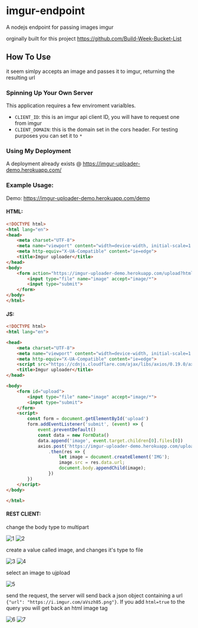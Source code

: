 # imgur-endpoint

A nodejs endpoint for passing images imgur

orginally built for this project https://github.com/Build-Week-Bucket-List

## How To Use

it seem simlpy accepts an image and passes it to imgur, returning the resulting url

### Spinning Up Your Own Server

This application requires a few enviroment varialbles. 
  * `CLIENT_ID`: this is an imgur api client ID, you will have to request one from imgur
  * `CLIENT_DOMAIN`: this is the domain set in the cors header. For testing purposes you can set it to `*`

### Using My Deployment

A deployment already exists @ https://imgur-uploader-demo.herokuapp.com/


### Example Usage:

Demo: https://imgur-uploader-demo.herokuapp.com/demo

#### HTML:



```html
<!DOCTYPE html>
<html lang="en">
<head>
    <meta charset="UTF-8">
    <meta name="viewport" content="width=device-width, initial-scale=1.0">
    <meta http-equiv="X-UA-Compatible" content="ie=edge">
    <title>Imgur uploader</title>
</head>
<body>
    <form action="https://imgur-uploader-demo.herokuapp.com/upload?html=true" method="POST" enctype="multipart/form-data">
        <input type="file" name="image" accept="image/*">
        <input type="submit">
    </form>
</body>
</html>
```

#### JS:

```html
<!DOCTYPE html>
<html lang="en">

<head>
    <meta charset="UTF-8">
    <meta name="viewport" content="width=device-width, initial-scale=1.0">
    <meta http-equiv="X-UA-Compatible" content="ie=edge">
    <script src="https://cdnjs.cloudflare.com/ajax/libs/axios/0.19.0/axios.min.js" ></script>
    <title>Imgur uploader</title>
</head>

<body>
    <form id="upload">
        <input type="file" name="image" accept="image/*">
        <input type="submit">
    </form>
    <script>
        const form = document.getElementById('upload')
        form.addEventListener('submit', (event) => {
            event.preventDefault()
            const data = new FormData()
            data.append('image', event.target.children[0].files[0])
            axios.post('https://imgur-uploader-demo.herokuapp.com/upload', data)
                .then(res => {
                    let image = document.createElement('IMG');
                    image.src = res.data.url;
                    document.body.appendChild(image);
                })
        })
    </script>
</body>

</html>
```

#### REST CLIENT:

change the body type to multipart

![1](images/1.png)
![2](images/2.png)

create a value called image, and changes it's type to file

![3](images/3.png)
![4](images/4.png)

select an image to ujpload

![5](images/5.png)

send the request, the server will send back a json object containing a url `{"url": "https://i.imgur.com/aVszh85.png"}`. If you add `html=true` to the query you will get back an html image tag

![6](images/6.png)
![7](images/7.png)

